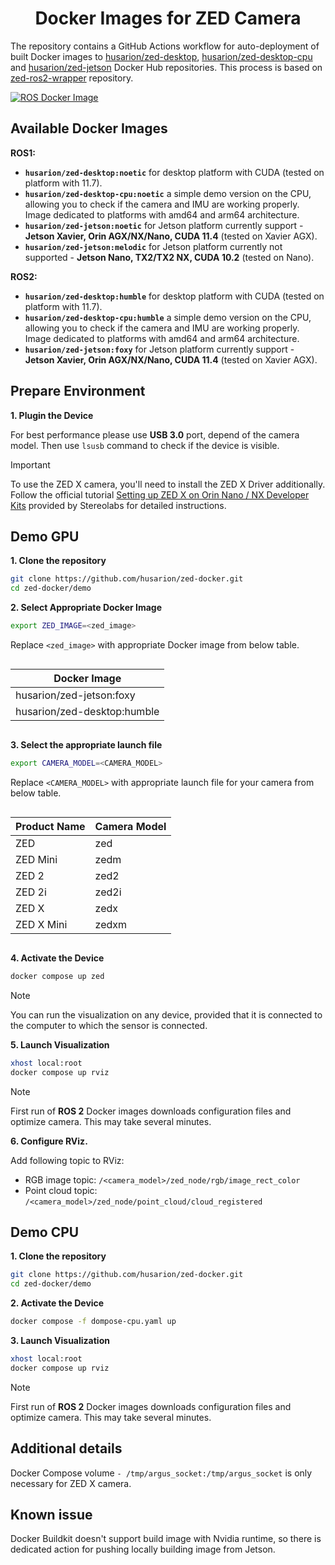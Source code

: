 <h1 align="center">
Docker Images for ZED Camera
</h1>

The repository contains a GitHub Actions workflow for auto-deployment of built Docker images to [husarion/zed-desktop](https://hub.docker.com/r/husarion/zed-desktop), [husarion/zed-desktop-cpu](https://hub.docker.com/r/husarion/zed-desktop-cpu) and [husarion/zed-jetson](https://hub.docker.com/r/husarion/zed-jetson) Docker Hub repositories. This process is based on [zed-ros2-wrapper](https://github.com/stereolabs/zed-ros2-wrapper) repository.

[![ROS Docker Image](https://github.com/husarion/zed-docker/actions/workflows/ros-docker-image.yaml/badge.svg)](https://github.com/husarion/zed-docker/actions/workflows/ros-docker-image.yaml)

## Available Docker Images

**ROS1:**

- **`husarion/zed-desktop:noetic`** for desktop platform with CUDA (tested on platform with 11.7).
- **`husarion/zed-desktop-cpu:noetic`** a simple demo version on the CPU, allowing you to check if the camera and IMU are working properly. Image dedicated to platforms with amd64 and arm64 architecture.
- **`husarion/zed-jetson:noetic`** for Jetson platform currently support - **Jetson Xavier, Orin AGX/NX/Nano, CUDA 11.4** (tested on Xavier AGX).
- **`husarion/zed-jetson:melodic`** for Jetson platform currently not supported - **Jetson Nano, TX2/TX2 NX, CUDA 10.2** (tested on Nano).

**ROS2:**

- **`husarion/zed-desktop:humble`** for desktop platform with CUDA (tested on platform with 11.7).
- **`husarion/zed-desktop-cpu:humble`** a simple demo version on the CPU, allowing you to check if the camera and IMU are working properly. Image dedicated to platforms with amd64 and arm64 architecture.
- **`husarion/zed-jetson:foxy`** for Jetson platform currently support - **Jetson Xavier, Orin AGX/NX/Nano, CUDA 11.4** (tested on Xavier AGX).

## Prepare Environment

**1. Plugin the Device**

For best performance please use **USB 3.0** port, depend of the camera model. Then use `lsusb` command to check if the device is visible.

> [!IMPORTANT]
> To use the ZED X camera, you'll need to install the ZED X Driver additionally. Follow the official tutorial [Setting up ZED X on Orin Nano / NX Developer Kits](https://www.stereolabs.com/docs/get-started-with-zed-x/jetson-orin-devkit-setup/) provided by Stereolabs for detailed instructions.

## Demo GPU

**1. Clone the repository**

```bash
git clone https://github.com/husarion/zed-docker.git
cd zed-docker/demo
```

**2. Select Appropriate Docker Image**

```bash
export ZED_IMAGE=<zed_image>
```

Replace `<zed_image>` with appropriate Docker image from below table.

<div style="display: flex; justify-content: center;">

| **Docker Image**                   |
| ---------------------------------- |
| husarion/zed-jetson:foxy           |
| husarion/zed-desktop:humble        |

</div>

**3. Select the appropriate launch file**

```bash
export CAMERA_MODEL=<CAMERA_MODEL>
```

Replace `<CAMERA_MODEL>` with appropriate launch file for your camera from below table.

<div style="display: flex; justify-content: center;">

| **Product Name**  | **Camera Model** |
| ----------------- | ---------------- |
| ZED               | zed              |
| ZED Mini          | zedm             |
| ZED 2             | zed2             |
| ZED 2i            | zed2i            |
| ZED X             | zedx             |
| ZED X Mini        | zedxm            |

</div>

**4. Activate the Device**

```bash
docker compose up zed
```

> [!NOTE]
> You can run the visualization on any device, provided that it is connected to the computer to which the sensor is connected.

**5. Launch Visualization**

```bash
xhost local:root
docker compose up rviz
```

> [!NOTE]
> First run of **ROS 2** Docker images downloads configuration files and optimize camera. This may take several minutes.

**6. Configure RViz.**

Add following topic to RViz:

- RGB image topic: `/<camera_model>/zed_node/rgb/image_rect_color`
- Point cloud topic: `/<camera_model>/zed_node/point_cloud/cloud_registered`

## Demo CPU

**1. Clone the repository**

```bash
git clone https://github.com/husarion/zed-docker.git
cd zed-docker/demo
```

**2. Activate the Device**

```bash
docker compose -f dompose-cpu.yaml up
```

**3. Launch Visualization**

```bash
xhost local:root
docker compose up rviz
```

> [!NOTE]
> First run of **ROS 2** Docker images downloads configuration files and optimize camera. This may take several minutes.

## Additional details

Docker Compose volume `- /tmp/argus_socket:/tmp/argus_socket` is only necessary for ZED X camera.

## Known issue

Docker Buildkit doesn't support build image with Nvidia runtime, so there is dedicated action for pushing locally building image from Jetson.
